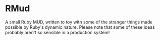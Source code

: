 RMud
====

A small Ruby MUD, written to toy with some of the stranger things made possible by Ruby's dynamic nature. 
Please note that some of these ideas probably aren't so sensible in a production system!